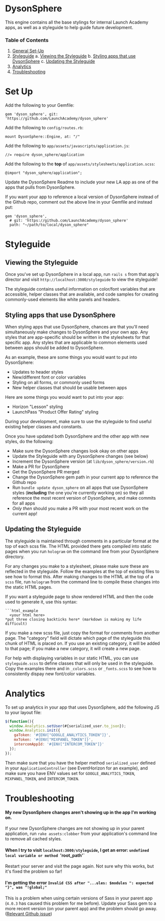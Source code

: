 # DysonSphere

This engine contains all the base stylings for internal Launch Academy apps, as well as a styleguide to help guide future development.

### Table of Contents

1. [General Set-Up](#set-up)
2. [Styleguide](#styleguide)
  a. [Viewing the Styleguide](#viewing-the-styleguide)
  b. [Styling apps that use DysonSphere](#styling-apps-that-use-dysonsphere)
  c. [Updating the Styleguide](#updatingtthe-styleguide)
3. [Analytics](#analytics)
4. [Troubleshooting](#troubleshooting)

# Set Up

Add the following to your Gemfile:

```
gem 'dyson_sphere', git: 'https://github.com/LaunchAcademy/dyson_sphere'
```

Add the following to `config/routes.rb`:

```
mount DysonSphere::Engine, at: "/"
```

Add the following to `app/assets/javascripts/application.js`:

```
//= require dyson_sphere/application
```

Add the following to the **top** of `app/assets/stylesheets/application.scss`:

```
@import "dyson_sphere/application";
```

Update the DysonSphere Readme to include your new LA app as one of the apps that pulls from DysonSphere.

If you want your app to reference a local version of DysonSphere instead of the Github repo, comment out the above line in your Gemfile and instead put:

```
gem 'dyson_sphere',  
  # git: 'https://github.com/LaunchAcademy/dyson_sphere'
  path: "~/path/to/local/dyson_sphere"
```

# Styleguide

## Viewing the Styleguide

Once you've set up DysonSphere in a local app, run `rails s` from that app's director and visit `http://localhost:3000/styleguide` to view the styleguide!

The styleguide contains useful information on color/font variables that are accessible, helper classes that are available, and code samples for creating commonly-used elements like white panels and headers.

## Styling apps that use DysonSphere

When styling apps that use DysonSphere, chances are that you'll need simultaneously make changes to DysonSphere and your own app. Any styles that are app-specific should be written in the stylesheets for that specific app. Any styles that are applicable to common elements used between apps should be added to DysonSphere.

As an example, these are some things you would want to put into DysonSphere:  
- Updates to header styles
- New/different font or color variables
- Styling on all forms, or commonly used forms
- New helper classes that should be usable between apps

Here are some things you would want to put into your app:
- Horizon "Lesson" styling
- LaunchPass "Product Offer Rating" styling

During your development, make sure to use the styleguide to find useful existing helper classes and constants.

Once you have updated both DysonSphere and the other app with new styles, do the following:
- Make sure the DysonSphere changes look okay on other apps
- Update the Styleguide with any DysonSphere changes (see below)
- Increment the DysonSphere version (at `lib/dyson_sphere/version.rb`)
- Make a PR for DysonSphere
- Get the DysonSphere PR merged
- Change the DysonSphere gem path in your current app to reference the Github repo
- Run `bundle update dyson_sphere` on all apps that use DysonSphere styles (**including** the one you're currently working on) so they all reference the most recent version of DysonSphere, and make commits for all apps
- *Only then* should you make a PR with your most recent work on the current app!

## Updating the Styleguide

The styleguide is maintained through comments in a particular format at the top of each scss file. The HTML provided there gets compiled into static pages when you run `hologram` on the command line from your DysonSphere directory.

For any changes you make to a stylesheet, please make sure these are reflected in the styleguide. Follow the examples at the top of existing files to see how to format this. After making changes to the HTML at the top of a `scss` file, run `hologram` from the command line to compile these changes into the static HTML pages.

If you want a styleguide page to show rendered HTML and then the code used to generate it, use this syntax:

```
```html_example
  <your html here>
*put three closing backticks here* (markdown is making my life difficult)
```

If you make a new scss file, just copy the format for comments from another page. The "category" field will dictate which page of the styleguide this chunk of HTML is placed on. If you use an existing category, it will be added to that page; if you make a new category, it will create a new page.

For help with displaying variables in our static HTML, you can use `styleguide.scss` to define classes that will only be used in the styleguide. Copy the examples there and in `_colors.scss` or `_fonts.scss` to see how to consistently dispay new font/color variables.

# Analytics

To set up analytics in your app that uses DysonSphere, add the following JS to your layout file:

```javascript
$(function(){
  window.Analytics.setUser(#{serialized_user.to_json});
  window.Analytics.init({
    gaToken: '#{ENV["GOOGLE_ANALYTICS_TOKEN"]}',
    mxToken: '#{ENV["MIXPANEL_TOKEN"]}',
    intercomAppId: '#{ENV["INTERCOM_TOKEN"]}'
  });
});
```

Then make sure that you have the helper method `serialized_user` defined in your `ApplicationController` (see EventHorizon for an example), and make sure you have ENV values set for `GOOGLE_ANALYTICS_TOKEN`, `MIXPANEL_TOKEN`, and `INTERCOM_TOKEN`.

# Troubleshooting

#### My new DysonSphere changes aren't showing up in the app I'm working on.

If your new DysonSphere changes are not showing up in your parent application, run `rake assets:clobber` from your application's command line to remove all cached styles.

#### When I try to visit `localhost:3000/styleguide`, I get an error: `undefined local variable or method `'root_path'`

Restart your server and visit the page again. Not sure why this works, but it's fixed the problem so far!

#### I'm getting the error `Invalid CSS after "...ules: $modules ": expected "}", was "!global;"`

This is a problem when using certain versions of Sass in your parent app (`4.0.3` has caused this problem for me before). Update your Sass gem to a more recent version (on your parent app) and the problem should go away. ([Relevant Github issue](https://github.com/zurb/foundation/issues/5811))
